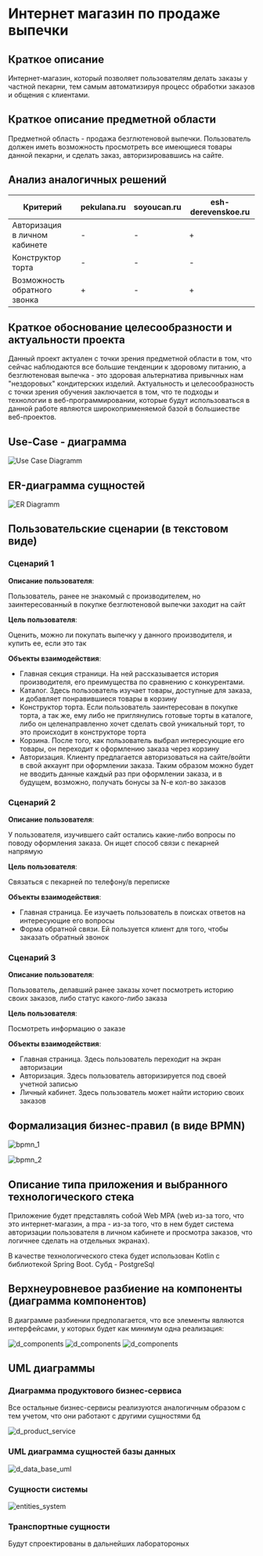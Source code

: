 # Интернет магазин по продаже выпечки

## Краткое описание

Интернет-магазин, который позволяет пользователям делать заказы у частной 
пекарни, тем самым автоматизируя процесс обработки заказов и общения 
с клиентами.

## Краткое описание предметной области

Предметной область - продажа безглютеновой выпечки. Пользователь должен иметь 
возможность просмотреть все имеющиеся товары данной пекарни, и сделать заказ,
авторизировавшись на сайте.

## Анализ аналогичных решений

| Критерий                          | pekulana.ru | soyoucan.ru | esh-derevenskoe.ru |
|-----------------------------------|-------------|-------------|--------------------|
| Авторизация<br/>в личном кабинете | -           | -           | +                  |
| Конструктор торта                 | -           | -           | -                  |
| Возможность обратного звонка      | +           | -           | +                  |

## Краткое обоснование целесообразности и актуальности проекта

Данный проект актуален с точки зрения предметной области в том, что
сейчас наблюдаются все большие тенденции к здоровому питанию, а безглютеновая
выпечка - это здоровая альтернатива привычных нам "нездоровых" кондитерских 
изделий. Актуальность и целесообразность с точки зрения обучения заключается
в том, что те подходы и технологии в веб-программировании, которые будут
использоваться в данной работе являются широкоприменяемой базой в большиестве
веб-проектов.

## Use-Case - диаграмма

![Use Case Diagramm](./diagramms/use_case_diagramm.png "Use-Case Diagram")

## ER-диаграмма сущностей

![ER Diagramm](./diagramms/er_diagramm.png "ER Diagramm")

## Пользовательские сценарии (в текстовом виде)

### Сценарий 1

**Описание пользователя**:

Пользователь, ранее не знакомый с производителем, но заинтересованный в покупке безглютеновой выпечки
заходит на сайт

**Цель пользователя**:

Оценить, можно ли покупать выпечку у данного производителя, и купить ее, если это так

**Объекты взаимодействия**:

- Главная секция страници. На ней рассказывается история производителя, его преимущества по сравнению с конкурентами.
- Каталог. Здесь пользователь изучает товары, доступные для заказа, и добавляет понравившиеся товары в корзину
- Конструктор торта. Если пользователь заинтересован в покупке торта, а так же, ему либо не приглянулись готовые
торты в каталоге, либо он целенаправленно хочет сделать свой уникальный торт, то это происходит в конструкторе торта
- Корзина. После того, как пользователь выбрал интересующие его товары, он переходит к оформлению заказа через корзину
- Авторизация. Клиенту предлагается авторизоваться на сайте/войти в свой аккаунт при оформлении заказа. Таким 
образом можно будет не вводить данные каждый раз при оформлении заказа, и в будущем, возможно, получать бонусы
за N-e кол-во заказов

### Сценарий 2

**Описание пользователя**:

У пользователя, изучившего сайт остались какие-либо вопросы по поводу оформления заказа. Он ищет способ связи
с пекарней напрямую

**Цель пользователя**:

Связаться с пекарней по телефону/в переписке

**Объекты взаимодействия**:

- Главная страница. Ее изучаеть пользователь в поисках ответов на интересующие его вопросы
- Форма обратной связи. Ей пользуется клиент для того, чтобы заказать обратный звонок

### Сценарий 3

**Описание пользователя**:

Пользователь, делавший ранее заказы хочет посмотреть историю своих заказов, либо статус какого-либо заказа

**Цель пользователя**:

Посмотреть информацию о заказе

**Объекты взаимодействия**:

- Главная страница. Здесь пользователь переходит на экран авторизации
- Авторизация. Здесь пользователь авторизируется под своей учетной записью
- Личный кабинет. Здесь пользователь может найти историю своих заказов

## Формализация бизнес-правил (в виде BPMN)

![bpmn_1](./diagramms/bpmn_1.png "bpmn_1")

![bpmn_2](./diagramms/bpmn_2.png "bpmn_2")

##  Описание типа приложения и выбранного технологического стека

Приложение будет представлять собой Web MPA (web из-за того, что это интернет-магазин, а mpa - из-за того, что
в нем будет система авторизации пользователя в личном кабинете и просмотра заказов, что логичнее сделать на отдельных
экранах).

В качестве технологического стека будет использован Kotlin с библиотекой Spring Boot. Субд - PostgreSql

## Верхнеуровневое разбиение на компоненты (диаграмма компонентов)

В диаграмме разбиении предполагается, что все элементы являются интерфейсами, 
у которых будет как минимум одна реализация:

![d_components](./diagramms/d_component_full_1.png "d_components")
![d_components](./diagramms/d_component_full_2.png "d_components")
![d_components](./diagramms/d_component_full_3.png "d_components")

## UML диаграммы

### Диаграмма продуктового бизнес-сервиса 
Все остальные бизнес-сервисы реализуются аналогичным образом с тем учетом,
что они работают с другими сущностями бд

![d_product_service](./diagramms/productService_diagramm.png "d_product_service")

### UML диаграмма сущностей базы данных

![d_data_base_uml](./diagramms/data_base_uml.png "d_data_base_uml")

### Сущности системы

![entities_system](./diagramms/entitys_system.png "entities_system")

### Транспортные сущности

Будут спроектированы в дальнейших лаборатороных








